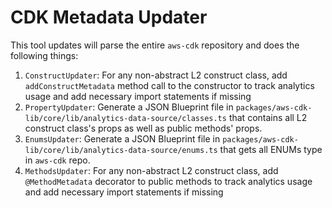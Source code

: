 # CDK Metadata Updater

This tool updates will parse the entire `aws-cdk` repository and does the following things:

1. `ConstructUpdater`: For any non-abstract L2 construct class, add `addConstructMetadata` method call to the constructor to track analytics usage and add necessary import statements if missing
2. `PropertyUpdater`: Generate a JSON Blueprint file in `packages/aws-cdk-lib/core/lib/analytics-data-source/classes.ts` that contains all L2 construct class's props as well as public methods' props.
3. `EnumsUpdater`: Generate a JSON Blueprint file in `packages/aws-cdk-lib/core/lib/analytics-data-source/enums.ts` that gets all ENUMs type in `aws-cdk` repo.
4. `MethodsUpdater`: For any non-abstract L2 construct class, add `@MethodMetadata` decorator to public methods to track analytics usage and add necessary import statements if missing